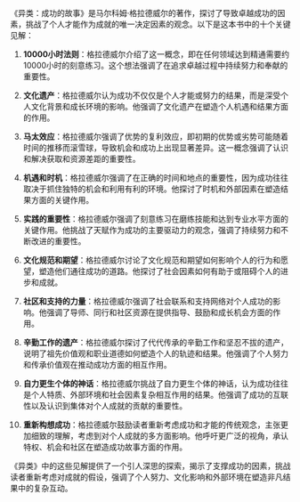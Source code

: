 《异类：成功的故事》是马尔科姆·格拉德威尔的著作，探讨了导致卓越成功的因素，挑战了个人才能作为成就的唯一决定因素的观念。以下是这本书中的十个关键见解：

1. **10000小时法则**：格拉德威尔介绍了这一概念，即在任何领域达到精通需要约10000小时的刻意练习。这个想法强调了在追求卓越过程中持续努力和奉献的重要性。

2. **文化遗产**：格拉德威尔认为成功不仅仅是个人才能或努力的结果，而是深受个人文化背景和成长环境的影响。他强调了文化遗产在塑造个人机遇和结果方面的作用。

3. **马太效应**：格拉德威尔强调了优势的复利效应，即初期的优势或劣势可能随着时间的推移而滚雪球，导致机会和成功上出现显著差异。这一概念强调了认识和解决获取和资源差距的重要性。

4. **机遇和时机**：格拉德威尔强调了在正确的时间和地点的重要性，因为成功往往取决于抓住独特的机会和利用有利的环境。他探讨了时机和外部因素在塑造结果方面的关键作用。

5. **实践的重要性**：格拉德威尔强调了刻意练习在磨练技能和达到专业水平方面的关键作用。他挑战了天赋作为成功的主要驱动力的观念，强调了持续努力和不断改进的重要性。

6. **文化规范和期望**：格拉德威尔讨论了文化规范和期望如何影响个人的行为和愿望，塑造他们通往成功的道路。他探讨了社会因素如何有助于或阻碍个人的进步和成就。

7. **社区和支持的力量**：格拉德威尔强调了社会联系和支持网络对个人成功的影响。他强调了导师、同行和社区资源在提供指导、鼓励和成长机会方面的作用。

8. **辛勤工作的遗产**：格拉德威尔探讨了代代传承的辛勤工作和坚忍不拔的遗产，说明了祖先价值观和职业道德如何塑造个人的轨迹和结果。他强调了个人努力和传承价值观在推动成功方面的相互作用。

9. **自力更生个体的神话**：格拉德威尔挑战了自力更生个体的神话，认为成功往往是个人特质、外部环境和社会因素复杂相互作用的结果。他强调了成功的互联性以及认识到集体对个人成就的贡献的重要性。

10. **重新构想成功**：格拉德威尔鼓励读者重新考虑成功和才能的传统观念，主张更加细致的理解，考虑到对个人成就的多方面影响。他呼吁更广泛的视角，承认特权、机会和社区在塑造成功故事方面的作用。

《异类》中的这些见解提供了一个引人深思的探索，揭示了支撑成功的因素，挑战读者重新考虑对成就的假设，强调了个人努力、文化影响和外部环境在塑造非凡结果中的复杂互动。